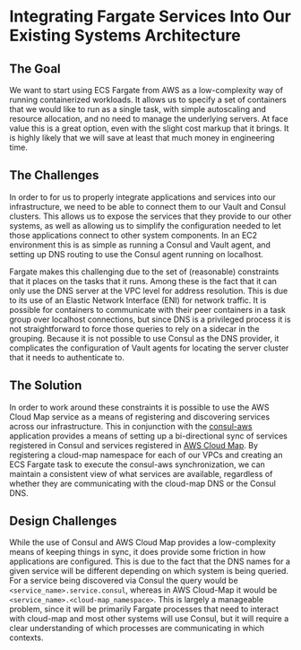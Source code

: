 # Integrating Fargate Services Into Our Existing Systems Architecture

## The Goal
We want to start using ECS Fargate from AWS as a low-complexity way of running
containerized workloads. It allows us to specify a set of containers that we would like
to run as a single task, with simple autoscaling and resource allocation, and no need to
manage the underlying servers. At face value this is a great option, even with the
slight cost markup that it brings. It is highly likely that we will save at least that
much money in engineering time.

## The Challenges
In order to for us to properly integrate applications and services into our infrastructure,
we need to be able to connect them to our Vault and Consul clusters. This allows us to
expose the services that they provide to our other systems, as well as allowing us to
simplify the configuration needed to let those applications connect to other system
components. In an EC2 environment this is as simple as running a Consul and Vault agent,
and setting up DNS routing to use the Consul agent running on localhost.

Fargate makes this challenging due to the set of (reasonable) constraints that it places
on the tasks that it runs. Among these is the fact that it can only use the DNS server
at the VPC level for address resolution. This is due to its use of an Elastic Network
Interface (ENI) for network traffic. It is possible for containers to communicate with
their peer containers in a task group over localhost connections, but since DNS is a
privileged process it is not straightforward to force those queries to rely on a sidecar
in the grouping. Because it is not possible to use Consul as the DNS provider, it
complicates the configuration of Vault agents for locating the server cluster that it
needs to authenticate to.

## The Solution
In order to work around these constraints it is possible to use the AWS Cloud Map
service as a means of registering and discovering services across our
infrastructure. This in conjunction with the
[consul-aws](https://github.com/hashicorp/consul-aws/) application provides a means of
setting up a bi-directional sync of services registered in Consul and services
registered in [AWS Cloud Map](https://aws.amazon.com/cloud-map/). By registering a
cloud-map namespace for each of our VPCs and creating an ECS Fargate task to execute the
consul-aws synchronization, we can maintain a consistent view of what services are
available, regardless of whether they are communicating with the cloud-map DNS or the
Consul DNS.

## Design Challenges
While the use of Consul and AWS Cloud Map provides a low-complexity means of keeping
things in sync, it does provide some friction in how applications are configured. This
is due to the fact that the DNS names for a given service will be different depending on
which system is being queried. For a service being discovered via Consul the query would
be `<service_name>.service.consul`, whereas in AWS Cloud-Map it would be
`<service_name>.<cloud-map_namespace>`. This is largely a manageable problem, since it
will be primarily Fargate processes that need to interact with cloud-map and most other
systems will use Consul, but it will require a clear understanding of which processes
are communicating in which contexts.
